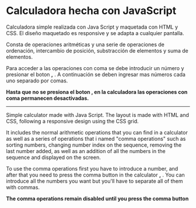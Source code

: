 # Calculadora hecha con JavaScript



Calculadora simple realizada con Java Script y maquetada con HTML y CSS.
El diseño maquetado es responsive y se adapta a cualquier pantalla.

Consta de operaciones aritméticas y una serie de operaciones de ordenación, 
intercambio de posición, substracción de elementos y suma de elementos.

Para acceder a las operaciones con coma se debe introducir un número y presionar el boton **,** . A continuación se deben ingresar mas números cada uno separado por comas.

**Hasta que no se presiona el boton  **,** en la calculadora las operaciones con coma permanecen desactivadas.**

---------------------------------------------------------------------------------------------

Simple calculator made with Java Script. The layout is made with HTML and CSS, 
following a responsive design using the CSS grid.

It includes the normal arithmetic operations that you can find in a
calculator as well as a series of operations that i named "comma operations"
such as sorting numbers, changing number index on the sequence, removing the
last number added, as well as an addition of all the numbers in the sequence and displayed
on the screen.

To use the comma operations first you have to introduce a number, and after that you need to press the comma button in the calculator **,** .
You can introduce all the numbers you want but you'll have to separate all of them with commas.

**The comma operations remain disabled until you press the comma button**







